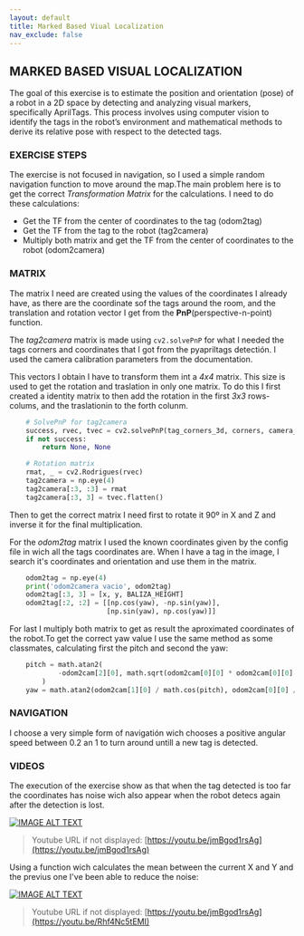 ```yaml
---
layout: default
title: Marked Based Viual Localization
nav_exclude: false
---
```


## MARKED BASED VISUAL LOCALIZATION

The goal of this exercise is to estimate the position and orientation (pose) of a robot in a 2D space by detecting and analyzing visual markers, specifically AprilTags. This process involves using computer vision to identify the tags in the robot’s environment and mathematical methods to derive its relative pose with respect to the detected tags.

### EXERCISE STEPS

The exercise is not focused in navigation, so I used a simple random navigation function to move around the map.The main problem here is to get the correct *Transformation Matrix* for the calculations. I need to do these calculations:

* Get the TF from the center of coordinates to the tag (odom2tag)
* Get the TF from the tag to the robot (tag2camera)
* Multiply both matrix and get the TF from the center of coordinates to the robot (odom2camera)

### MATRIX

The matrix I need are created using the values of the coordinates I already have, as there are the coordinate sof the tags around the room, and the translation and rotation vector I get from the **PnP**(perspective-n-point) function.

The *tag2camera* matrix is made using `cv2.solvePnP` for what I needed the tags corners and coordinates that I got from the pyapriltags detectión. I used the camera calibration parameters from the documentation.

This vectors I obtain I have to transform them int a *4x4* matrix. This size is used to get the rotation and traslation in only one matrix. To do this I first created a identity matrix to then add the rotation in the first *3x3* rows-colums, and the traslationin to the forth colunm.

```python
    # SolvePnP for tag2camera
    success, rvec, tvec = cv2.solvePnP(tag_corners_3d, corners, camera_matrix, dist_coeffs, flags=cv2.SOLVEPNP_IPPE_SQUARE)
    if not success:
        return None, None

    # Rotation matrix
    rmat, _ = cv2.Rodrigues(rvec)
    tag2camera = np.eye(4)
    tag2camera[:3, :3] = rmat
    tag2camera[:3, 3] = tvec.flatten()
```

Then to get the correct matrix I need first to rotate it 90º in X and Z and inverse it for the final multiplication.

For the *odom2tag* matrix I used the known coordinates given by the config file in wich all the tags coordinates are. When I have a tag in the image, I search it's coordinates and orientation and use them in the matrix.

```python
    odom2tag = np.eye(4)
    print('odom2camera vacio', odom2tag)
    odom2tag[:3, 3] = [x, y, BALIZA_HEIGHT]
    odom2tag[:2, :2] = [[np.cos(yaw), -np.sin(yaw)],
                        [np.sin(yaw), np.cos(yaw)]]
```

For last I multiply both matrix to get as result the aproximated coordinates of the robot.To get the correct yaw value I use the same method as some classmates, calculating first the pitch and second the yaw:

```python
    pitch = math.atan2(
            -odom2cam[2][0], math.sqrt(odom2cam[0][0] * odom2cam[0][0] + odom2cam[1][0] * odom2cam[1][0])
        )
    yaw = math.atan2(odom2cam[1][0] / math.cos(pitch), odom2cam[0][0] / math.cos(pitch)) + math.pi/2
```

### NAVIGATION

I choose a very simple form of navigatión wich chooses a positive angular speed between 0.2 an 1 to turn around untill a new tag is detected.

### VIDEOS

The execution of the exercise show as that when the tag detected is too far the coordinates has noise wich also appear when the robot detecs again after the detection is lost.

[![IMAGE ALT TEXT](http://img.youtube.com/vi/jmBgod1rsAg/0.jpg)](https://youtu.be/jmBgod1rsAg "Auto Parking")

> Youtube URL if not displayed: [https://youtu.be/jmBgod1rsAg](https://youtu.be/jmBgod1rsAg)

Using a function wich calculates the mean between the current X and Y and the previus one I've been able to reduce the noise:

[![IMAGE ALT TEXT](http://img.youtube.com/vi/Rhf4Nc5tEMI/0.jpg)](https://youtu.be/Rhf4Nc5tEMI "Auto Parking")

> Youtube URL if not displayed: [https://youtu.be/jmBgod1rsAg](https://youtu.be/Rhf4Nc5tEMI)